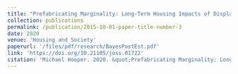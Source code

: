 ```yaml
---
title: "Prefabricating Marginality: Long-Term Housing Impacts of Displacement in Post-Disaster Montserrat"
collection: publications
permalink: /publication/2015-10-01-paper-title-number-3
date: 2020
venue: 'Housing and Society'
paperurl: '/files/pdf/research/BayesPostEst.pdf'
link: 'https://doi.org/10.21105/joss.01722'
citation: 'Michael Hooper. 2020. &quot;Prefabricating Marginality: Long-Term Housing Impacts of Displacement in Post-Disaster Montserrat.&quot; <i>Housing and Society</i> Forthcoming. doi.org/10.1080/08882746.2020.1776036'
---
```

